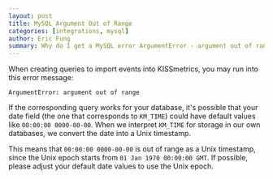 ```yaml
---
layout: post
title: MySQL Argument Out of Range
categories: [integrations, mysql]
author: Eric Fung
summary: Why do I get a MySQL error ArgumentError - argument out of range?
---
```

When creating queries to import events into KISSmetrics, you may run into this error message:

    ArgumentError: argument out of range

If the corresponding query works for your database, it's possible that your date field (the one that corresponds to `KM_TIME`) could have default values like `00:00:00 0000-00-00`. When we interpret `KM_TIME` for storage in our own databases, we convert the date into a Unix timestamp.

This means that `00:00:00 0000-00-00` is out of range as a Unix timestamp, since the Unix epoch starts from `01 Jan 1970 00:00:00 GMT`. If possible, please adjust your default date values to use the Unix epoch.